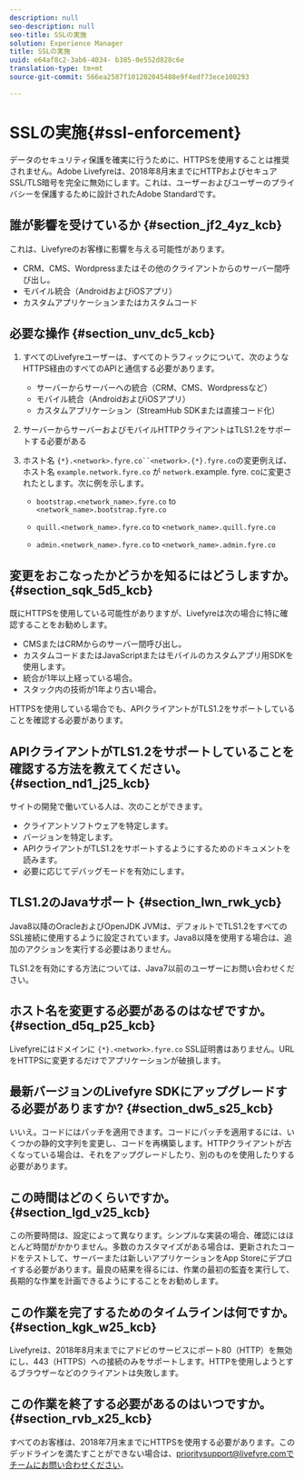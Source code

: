 ```yaml
---
description: null
seo-description: null
seo-title: SSLの実施
solution: Experience Manager
title: SSLの実施
uuid: e64af8c2-3ab6-4034- b385-0e552d828c6e
translation-type: tm+mt
source-git-commit: 566ea2587f101202045488e9f4edf73ece100293

---
```



# SSLの実施{#ssl-enforcement}

データのセキュリティ保護を確実に行うために、HTTPSを使用することは推奨されません。Adobe Livefyreは、2018年8月末までにHTTPおよびセキュアSSL/TLS暗号を完全に無効にします。これは、ユーザーおよびユーザーのプライバシーを保護するために設計されたAdobe Standardです。

## 誰が影響を受けているか {#section_jf2_4yz_kcb}

これは、Livefyreのお客様に影響を与える可能性があります。

* CRM、CMS、Wordpressまたはその他のクライアントからのサーバー間呼び出し。
* モバイル統合（AndroidおよびiOSアプリ）
* カスタムアプリケーションまたはカスタムコード

## 必要な操作 {#section_unv_dc5_kcb}

1. すべてのLivefyreユーザーは、すべてのトラフィックについて、次のようなHTTPS経由のすべてのAPIと通信する必要があります。

   * サーバーからサーバーへの統合（CRM、CMS、Wordpressなど）
   * モバイル統合（AndroidおよびiOSアプリ）
   * カスタムアプリケーション（StreamHub SDKまたは直接コード化）

1. サーバーからサーバーおよびモバイルHTTPクライアントはTLS1.2をサポートする必要がある
1. ホスト名 `{*}.<network>.fyre.co``<network>.{*}.fyre.co`の変更例えば、ホスト名 `example.network.fyre.co` が `network.`example. fyre. coに変更されたとします。次に例を示します。

   * `bootstrap.<network_name>.fyre.co` to `<network_name>.bootstrap.fyre.co`

   * `quill.<network_name>.fyre.co` to `<network_name>.quill.fyre.co`

   * `admin.<network_name>.fyre.co` to `<network_name>.admin.fyre.co`

## 変更をおこなったかどうかを知るにはどうしますか。 {#section_sqk_5d5_kcb}

既にHTTPSを使用している可能性がありますが、Livefyreは次の場合に特に確認することをお勧めします。

* CMSまたはCRMからのサーバー間呼び出し。
* カスタムコードまたはJavaScriptまたはモバイルのカスタムアプリ用SDKを使用します。
* 統合が1年以上経っている場合。
* スタック内の技術が1年より古い場合。

HTTPSを使用している場合でも、APIクライアントがTLS1.2をサポートしていることを確認する必要があります。

## APIクライアントがTLS1.2をサポートしていることを確認する方法を教えてください。 {#section_nd1_j25_kcb}

サイトの開発で働いている人は、次のことができます。

* クライアントソフトウェアを特定します。
* バージョンを特定します。
* APIクライアントがTLS1.2をサポートするようにするためのドキュメントを読みます。
* 必要に応じてデバッグモードを有効にします。

## TLS1.2のJavaサポート {#section_lwn_rwk_ycb}

Java8以降のOracleおよびOpenJDK JVMは、デフォルトでTLS1.2をすべてのSSL接続に使用するように設定されています。Java8以降を使用する場合は、追加のアクションを実行する必要はありません。

TLS1.2を有効にする方法については、Java7以前のユーザーにお問い合わせください。

## ホスト名を変更する必要があるのはなぜですか。 {#section_d5q_p25_kcb}

Livefyreにはドメインに `{*}.<network>.fyre.co` SSL証明書はありません。URLをHTTPSに変更するだけでアプリケーションが破損します。

## 最新バージョンのLivefyre SDKにアップグレードする必要がありますか? {#section_dw5_s25_kcb}

いいえ。コードにはパッチを適用できます。コードにパッチを適用するには、いくつかの静的文字列を変更し、コードを再構築します。HTTPクライアントが古くなっている場合は、それをアップグレードしたり、別のものを使用したりする必要があります。

## この時間はどのくらいですか。 {#section_lgd_v25_kcb}

この所要時間は、設定によって異なります。シンプルな実装の場合、確認にはほとんど時間がかかりません。多数のカスタマイズがある場合は、更新されたコードをテストして、サーバーまたは新しいアプリケーションをApp Storeにデプロイする必要があります。最良の結果を得るには、作業の最初の監査を実行して、長期的な作業を計画できるようにすることをお勧めします。

## この作業を完了するためのタイムラインは何ですか。 {#section_kgk_w25_kcb}

Livefyreは、2018年8月末までにアドビのサービスにポート80（HTTP）を無効にし、443（HTTPS）への接続のみをサポートします。HTTPを使用しようとするブラウザーなどのクライアントは失敗します。

## この作業を終了する必要があるのはいつですか。 {#section_rvb_x25_kcb}

すべてのお客様は、2018年7月末までにHTTPSを使用する必要があります。このデッドラインを満たすことができない場合は、prioritysupport@livefyre.comでチームにお問い合わせください。

